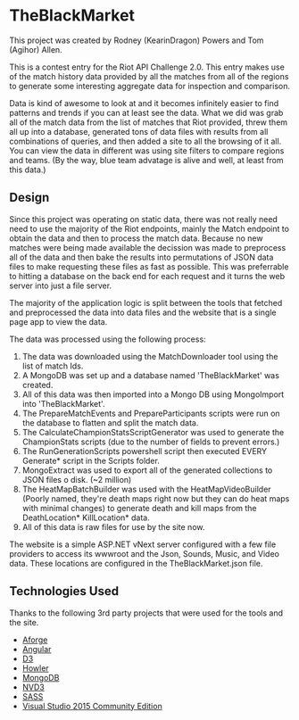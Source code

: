 # TheBlackMarket

This project was created by Rodney (KearinDragon) Powers and Tom (Agihor) Allen.

This is a contest entry for the Riot API Challenge 2.0. This entry makes use of the match history data provided by all the matches from all of the regions to generate some interesting aggregate data for inspection and comparison.

Data is kind of awesome to look at and it becomes infinitely easier to find patterns and trends if you can at least see the data. What we did was grab all of the match data from the list of matches that Riot provided, threw them all up into a database, generated tons of data files with results from all combinations of queries, and then added a site to all the browsing of it all. You can view the data in different was using site filters to compare regions and teams. (By the way, blue team advatage is alive and well, at least from this data.)

## Design ##

Since this project was operating on static data, there was not really need need to use the majority of the Riot endpoints, mainly the Match endpoint to obtain the data and then to process the match data. Because no new matches were being made available the decission was made to preprocess all of the data and then bake the results into permutations of JSON data files to make requesting these files as fast as possible. This was preferrable to hitting a database on the back end for each request and it turns the web server into just a file server.

The majority of the application logic is split between the tools that fetched and preprocessed the data into data files and the website that is a single page app to view the data.

The data was processed using the following process:

1. The data was downloaded using the MatchDownloader tool using the list of match Ids.
2. A MongoDB was set up and a database named 'TheBlackMarket' was created.
3. All of this data was then imported into a Mongo DB using MongoImport into 'TheBlackMarket'.
4. The PrepareMatchEvents and PrepareParticipants scripts were run on the database to flatten and split the match data.
5. The CalculateChampionStatsScriptGenerator was used to generate the ChampionStats scripts (due to the number of fields to prevent errors.)
6. The RunGenerationScripts powershell script then executed EVERY Generate* script in the Scripts folder.
7. MongoExtract was used to export all of the generated collections to JSON files o disk. (~2 million)
8. The HeatMapBatchBuilder was used with the HeatMapVideoBuilder (Poorly named, they're death maps right now but they can do heat maps with minimal changes) to generate death and kill maps from the DeathLocation* KillLocation* data.
9. All of this data is raw files for use by the site now.

The website is a simple ASP.NET vNext server configured with a few file providers to access its wwwroot and the Json, Sounds, Music, and Video data. These locations are configured in the TheBlackMarket.json file.

## Technologies Used ##

Thanks to the following 3rd party projects that were used for the tools and the site.

* [Aforge](https://code.google.com/p/aforge/)
* [Angular](https://angularjs.org/)
* [D3](http://d3js.org/)
* [Howler](https://github.com/goldfire/howler.js/)
* [MongoDB](https://www.mongodb.com/)
* [NVD3](http://nvd3.org/)
* [SASS](http://sass-lang.com/)
* [Visual Studio 2015 Community Edition](https://www.visualstudio.com/en-us/products/vs-2015-product-editions.aspx)
